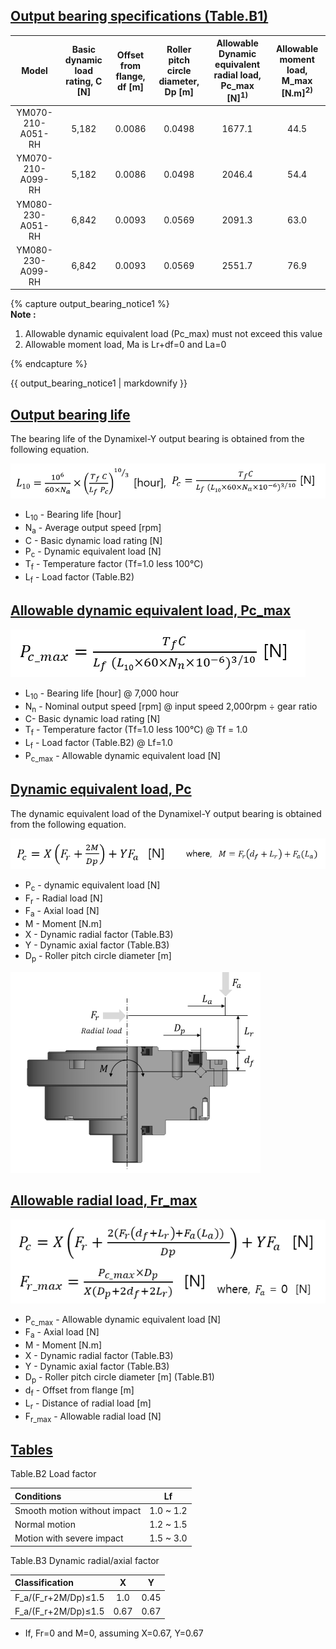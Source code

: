 
## [Output bearing specifications (Table.B1)](#output-bearing-specifications-tableb1)

| Model             | Basic dynamic load rating, C [N] |  Offset from flange, df [m] | Roller pitch circle diameter, Dp [m] | Allowable Dynamic equivalent radial load, Pc_max [N]<sup>1)</sup> | Allowable moment load, M_max [N.m]<sup>2)</sup> |
|:-----------------:|:-----:|:------:|:------:|:------:|:----:|
| YM070-210-A051-RH | 5,182 | 0.0086 | 0.0498 | 1677.1 | 44.5 |
| YM070-210-A099-RH | 5,182 | 0.0086 | 0.0498 | 2046.4 | 54.4 |
| YM080-230-A051-RH | 6,842 | 0.0093 | 0.0569 | 2091.3 | 63.0 |
| YM080-230-A099-RH | 6,842 | 0.0093 | 0.0569 | 2551.7 | 76.9 |


{% capture output_bearing_notice1 %}  
**Note :**  
1. Allowable dynamic equivalent load (Pc_max)  must not exceed this value   
2. Allowable moment load, Ma is Lr+df=0 and La=0

{% endcapture %}

<div class="notice">{{ output_bearing_notice1 | markdownify }}</div>

## [Output bearing life](#output-bearing-life)
The bearing life of the Dynamixel-Y output bearing is obtained from the following equation.

![](/assets/images/dxl/y/bearing_formula/r_1.png)  

- L<sub>10</sub> - Bearing life [hour]
- N<sub>a</sub> - Average output speed [rpm]
- C - Basic dynamic load rating [N]
- P<sub>c</sub> - Dynamic equivalent load [N]
- T<sub>f</sub> - Temperature factor (Tf=1.0 less 100℃)
- L<sub>f</sub> - Load factor (Table.B2)


## [Allowable dynamic equivalent load, Pc_max](#allowable-dynamic-equivalent-load-pc_max)

![](/assets/images/dxl/y/bearing_formula/r_2.png)   

- L<sub>10</sub> - Bearing life [hour] @ 7,000 hour
- N<sub>n</sub> - Nominal output speed [rpm] @ input speed 2,000rpm ÷ gear ratio
- C- Basic dynamic load rating [N]
- T<sub>f</sub> - Temperature factor (Tf=1.0 less 100℃) @ Tf = 1.0
- L<sub>f</sub> - Load factor (Table.B2) @ Lf=1.0
- P<sub>c_max</sub> - Allowable dynamic equivalent load [N]


## [Dynamic equivalent load, Pc](#dynamic-equivalent-load-pc)
The dynamic equivalent load of the Dynamixel-Y output bearing is obtained from the following equation.

![](/assets/images/dxl/y/bearing_formula/r_3.png) 

- P<sub>c</sub> - dynamic equivalent load [N]
- F<sub>r</sub> - Radial load [N]
- F<sub>a</sub> - Axial load [N]
- M - Moment [N.m]
- X - Dynamic radial factor (Table.B3)
- Y - Dynamic axial factor (Table.B3)
- D<sub>p</sub> - Roller pitch circle diameter [m]

![](/assets/images/dxl/y/bearing_formula/r_4.png) 


## [Allowable radial load, Fr_max](#allowable-radial-load-fr_max)

![](/assets/images/dxl/y/bearing_formula/r_5.png) 

- P<sub>c_max</sub> - Allowable dynamic equivalent load [N]
- F<sub>a</sub> - Axial load [N]
- M - Moment [N.m]
- X - Dynamic radial factor (Table.B3)
- Y - Dynamic axial factor (Table.B3)
- D<sub>p</sub> - Roller pitch circle diameter [m] (Table.B1)
- d<sub>f</sub> - Offset from flange [m]
- L<sub>r</sub> - Distance of radial load [m]
- F<sub>r_max</sub> - Allowable radial load [N]

## [Tables](#tables)

Table.B2 Load factor

| Conditions                   | Lf        |
|:-----------------------------|:---------:|
| Smooth motion without impact | 1.0 ~ 1.2 |
| Normal motion                | 1.2 ~ 1.5 |
| Motion with severe impact    | 1.5 ~ 3.0 |

Table.B3 Dynamic radial/axial factor

| Classification                            | X    | Y    |
|:------------------------------------------|:----:|:----:|
| F_a/(F_r+2M/Dp)≤1.5                       | 1.0  | 0.45 |
| F_a/(F_r+2M/Dp)≤1.5                       | 0.67 | 0.67 |

- If, Fr=0 and M=0, assuming X=0.67, Y=0.67
